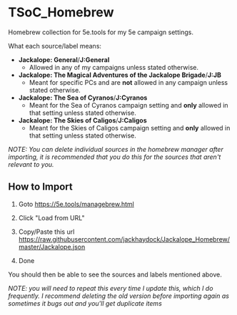 # TSoC_Homebrew
Homebrew collection for 5e.tools for my 5e campaign settings.

What each source/label means:
- **Jackalope: General**/**J:General**
  - Allowed in any of my campaigns unless stated otherwise.
- **Jackalope: The Magical Adventures of the Jackalope Brigade**/**J:JB**
  - Meant for specific PCs and are **not** allowed in any campaign unless stated otherwise.
- **Jackalope: The Sea of Cyranos**/**J:Cyranos**
  - Meant for the Sea of Cyranos campaign setting and **only** allowed in that setting unless stated otherwise.
- **Jackalope: The Skies of Caligos**/**J:Caligos**
  - Meant for the Skies of Caligos campaign setting and **only** allowed in that setting unless stated otherwise.

*NOTE: You can delete individual sources in the homebrew manager after importing, it is recommended that you do this for the sources that aren't relevant to you.*

## How to Import

1. Goto
https://5e.tools/managebrew.html

3. Click "Load from URL"
4. Copy/Paste this url
https://raw.githubusercontent.com/jackhaydock/Jackalope_Homebrew/master/Jackalope.json
5. Done

You should then be able to see the sources and labels mentioned above.

*NOTE: you will need to repeat this every time I update this, which I do frequently. I recommend deleting the old version before importing again as sometimes it bugs out and you'll get duplicate items*
